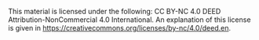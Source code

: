 
This material is licensed under the following: CC BY-NC 4.0 DEED Attribution-NonCommercial 4.0 International.
An explanation of this license is given in https://creativecommons.org/licenses/by-nc/4.0/deed.en.
